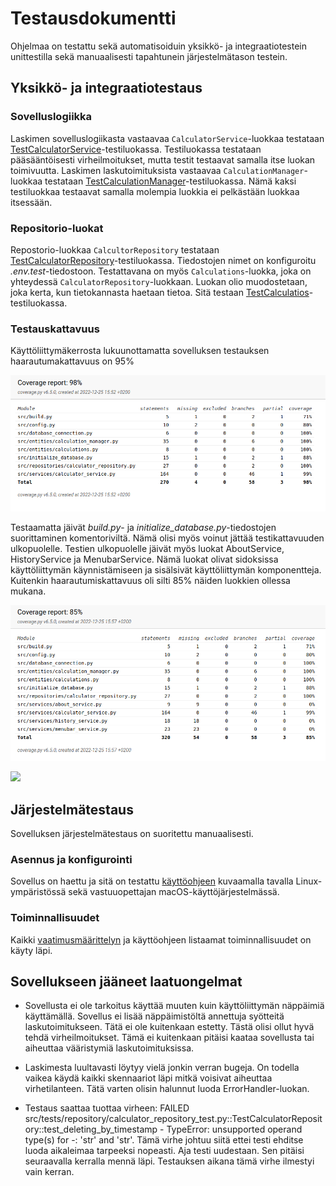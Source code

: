 # Testausdokumentti

Ohjelmaa on testattu sekä automatisoiduin yksikkö- ja integraatiotestein unittestilla sekä manuaalisesti tapahtunein järjestelmätason testein.

## Yksikkö- ja integraatiotestaus

### Sovelluslogiikka

Laskimen sovelluslogiikasta vastaavaa `CalculatorService`-luokkaa testataan [TestCalculatorService](src/tests/../../../src/tests/services/calculator_services_test.py)-testiluokassa. Testiluokassa testataan pääsääntöisesti virheilmoitukset, mutta testit testaavat samalla itse luokan toimivuutta. Laskimen laskutoimituksista vastaavaa `CalculationManager`-luokkaa testataan [TestCalculationManager](src/../../src/tests/entities/calculation_manager_test.py)-testiluokassa. Nämä kaksi testiluokkaa testaavat samalla molempia luokkia ei pelkästään luokkaa itsessään.

### Repositorio-luokat

Repostorio-luokkaa `CalcultorRepository` testataan [TestCalculatorRepository](src/../../src/tests/repository/calculator_repository_test.py)-testiluokassa. Tiedostojen nimet on konfiguroitu _.env.test_-tiedostoon. Testattavana on myös `Calculations`-luokka, joka on yhteydessä `CalculatorRepository`-luokkaan. Luokan olio muodostetaan, joka kerta, kun tietokannasta haetaan tietoa. Sitä testaan [TestCalculatios](src/../../src/tests/entities/calculations_test.py)-testiluokassa.

### Testauskattavuus

Käyttöliittymäkerrosta lukuunottamatta sovelluksen testauksen haarautumakattavuus on 95%

![](/dokumentaatio/images/coverage98.png)

Testaamatta jäivät _build.py_- ja _initialize\_database.py_-tiedostojen suorittaminen komentoriviltä. Nämä olisi myös voinut jättää testikattavuuden ulkopuolelle.
Testien ulkopuolelle jäivät myös luokat AboutService, HistoryService ja MenubarService. Nämä luokat olivat sidoksissa käyttöliittymän käynnistämiseen ja sisälsivät käyttöliittymän komponentteja. Kuitenkin haarautumiskattavuus oli silti 85% näiden luokkien ollessa mukana.

![](/dokumentaatio/images/coverage85.png)


![](/dokumentaatio/images/)

## Järjestelmätestaus

Sovelluksen järjestelmätestaus on suoritettu manuaalisesti.

### Asennus ja konfigurointi

Sovellus on haettu ja sitä on testattu [käyttöohjeen](kayttoohje.md) kuvaamalla tavalla Linux-ympäristössä sekä vastuuopettajan macOS-käyttöjärjestelmässä.


### Toiminnallisuudet

Kaikki [vaatimusmäärittelyn](vaatimusmaarittely.md) ja käyttöohjeen listaamat toiminnallisuudet on käyty läpi.

## Sovellukseen jääneet laatuongelmat

- Sovellusta ei ole tarkoitus käyttää muuten kuin käyttöliittymän näppäimiä käyttämällä. Sovellus ei lisää näppäimistöltä annettuja syötteitä laskutoimitukseen. Tätä ei ole kuitenkaan estetty. Tästä olisi ollut hyvä tehdä virheilmoitukset. Tämä ei kuitenkaan pitäisi kaataa sovellusta tai aiheuttaa vääristymiä laskutoimituksissa.

- Laskimesta luultavasti löytyy vielä jonkin verran bugeja. On todella vaikea käydä kaikki skennaariot läpi mitkä voisivat aiheuttaa virhetilanteen. Tätä varten olisin halunnut luoda ErrorHandler-luokan.

- Testaus saattaa tuottaa virheen: FAILED src/tests/repository/calculator_repository_test.py::TestCalculatorRepository::test_deleting_by_timestamp - TypeError: unsupported operand type(s) for -: 'str' and 'str'. Tämä virhe johtuu siitä ettei testi ehditse luoda aikaleimaa tarpeeksi nopeasti. Aja testi uudestaan. Sen pitäisi seuraavalla kerralla mennä läpi. Testauksen aikana tämä virhe ilmestyi vain kerran.

